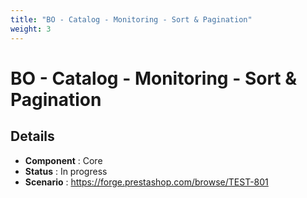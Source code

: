 ```yaml
---
title: "BO - Catalog - Monitoring - Sort & Pagination"
weight: 3
---
```


# BO - Catalog - Monitoring - Sort & Pagination
## Details
* **Component** : Core
* **Status** : In progress
* **Scenario** : https://forge.prestashop.com/browse/TEST-801

